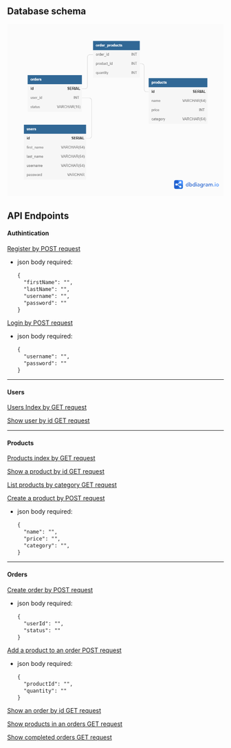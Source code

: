 ## Database schema

![Database schema](/schema.png)

## API Endpoints

#### Authintication

[Register by POST request](https://localhost:3000/api/user/register)

- json body required:

  ```
  {
    "firstName": "",
    "lastName": "",
    "username": "",
    "password": ""
  }
  ```

[Login by POST request](https://localhost:3000/api/user/login)

- json body required:

  ```
  {
    "username": "",
    "password": ""
  }
  ```

---

#### Users

[Users Index by GET request](https://localhost:3000/api/users)

[Show user by id GET request](https://localhost:3000/api/users/show/:id)

---

#### Products

[Products index by GET request](https://localhost:3000/api/products/login)

[Show a product by id GET request](https://localhost:3000/api/products/show/:id)

[List products by category GET request](https://localhost:3000/api/products/category)

[Create a product by POST request](localhost:3000/api/products/create)

- json body required:

  ```
  {
    "name": "",
    "price": "",
    "category": "",
  }
  ```

---

#### Orders

[Create order by POST request](https://localhost:3000/api/orders/create)

- json body required:

  ```
  {
    "userId": "",
    "status": ""
  }
  ```

[Add a product to an order POST request](https://localhost:3000/api/orders/:id/add)

- json body required:

  ```
  {
    "productId": "",
    "quantity": ""
  }
  ```

[Show an order by id GET request](https://localhost:3000/api/orders/show/:id)

[Show products in an orders GET request](https://localhost:3000/api/orders/:id/products)

[Show completed orders GET request](https://localhost:3000/api/orders/completed)
